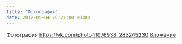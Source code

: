 ```yaml
---
title: "Фотография"
date: 2012-05-04 20:21:00 +0300
---
```


Фотография
<a class="vk-attach" href="https://vk.com/photo41076938_283245230">https://vk.com/photo41076938_283245230</a>
<a class="vk-attach" href="https://vk.com/photo41076938_283245230">Вложение</a>
